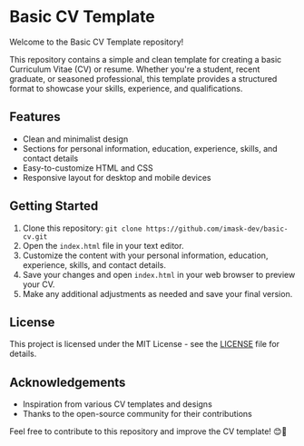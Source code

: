 # Basic CV Template

Welcome to the Basic CV Template repository!

This repository contains a simple and clean template for creating a basic Curriculum Vitae (CV) or resume. Whether you're a student, recent graduate, or seasoned professional, this template provides a structured format to showcase your skills, experience, and qualifications.

## Features

- Clean and minimalist design
- Sections for personal information, education, experience, skills, and contact details
- Easy-to-customize HTML and CSS
- Responsive layout for desktop and mobile devices

## Getting Started

1. Clone this repository: `git clone https://github.com/imask-dev/basic-cv.git`
2. Open the `index.html` file in your text editor.
3. Customize the content with your personal information, education, experience, skills, and contact details.
4. Save your changes and open `index.html` in your web browser to preview your CV.
5. Make any additional adjustments as needed and save your final version.

## License

This project is licensed under the MIT License - see the [LICENSE](LICENSE) file for details.

## Acknowledgements

- Inspiration from various CV templates and designs
- Thanks to the open-source community for their contributions

Feel free to contribute to this repository and improve the CV template! 😊📄
